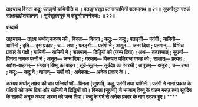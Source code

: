 **ताक्ष्र्यस्य विनता कद्रू: पतङ्गी यामिनीति च ।** **पतङ्ग्यसूत पतगान्यामिनी शलभानथ ॥ २१॥** **सुपर्णासूत गरुडं साक्षाद्यज्ञेशवाहनम् ।** **सूर्यसूतमनूरुं च कद्रूर्नागाननेकश: ॥ २२॥** 

**शब्दार्थ** 

**ताक्ष्र्यस्य—** **ताक्ष्र्य अर्थात् कश्यप की** **; विनता—** **विनता** **; कद्रू:—** **कद्रू** **; पतङ्गी—** **पतंगी** **; यामिनी—** **यामिनी** **; इति—** **इस** **प्रकार** **; च—** **तथा** **; पतङ्गी—** **पतंगी ने** **; असूत—** **जन्म दिया** **; पतगान्—** **विभिन्न प्रकार के पक्षी** **; यामिनी—** **यामिनी ने** **;** **शलभान्—** **टिड्डियों को (जन्म दिया)** **; अथ—** **तत्पश्चात्** **; सुपर्णा—** **विनता नामक पत्नी ने** **; असूत—** **जन्म दिया** **; गरुडम्—** **विलयात पक्षिराज गरुड़ को** **; साक्षात्—** **प्रत्यक्ष** **; यज्ञेश-वाहनम्—** **भगवान् विष्णु का वाहन** **; सूर्य-सूतम्—** **सूर्यदेव का** **सारथी** **; अनूरुम्—** **अनुरु** **; च—** **तथा** **; कद्रू:—** **कद्रू ने** **; नागान्—** **सर्पों को** **; अनेकश:—** **अनेक प्रकार के।** **.** 

**कश्यप अर्थात् ताक्ष्र्य की चार पत्नियाँ थीं—विनता (सुपर्णा), कद्रू, पतंगी तथा** **यामिनी। पतंगी ने नाना प्रकार के पक्षियों को जन्म दिया और यामिनी ने टिड्डियों को।** **विनता (सुपर्णा) ने भगवान् विष्णु के वाहन गरुड़ तथा सूर्यदेव के सारथी अनूरु अथवा** **अरुण को जन्म दिया। कद्रू के गर्भ से अनेक प्रकार के नाग उत्पन्न हुए।** **** 